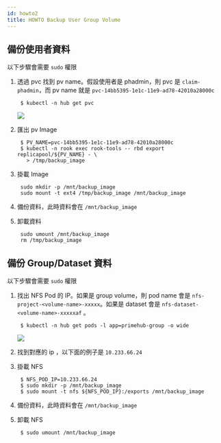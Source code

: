 ```yaml
---
id: howto2
title: HOWTO Backup User Group Volume 
---
```

## 備份使用者資料

以下步驟會需要 `sudo` 權限

1. 透過 pvc 找到 pv name。假設使用者是 phadmin，則 pvc 是 `claim-phadmin`，而 pv name 就是 `pvc-14bb5395-1e1c-11e9-ad78-42010a28000c`

        $ kubectl -n hub get pvc

    ![](/img/Untitled-a31474f5-0ef8-45c2-aaf6-d4d1966c18f7.png)

2. 匯出 pv Image

        $ PV_NAME=pvc-14bb5395-1e1c-11e9-ad78-42010a28000c
        $ kubectl -n rook exec rook-tools -- rbd export replicapool/${PV_NAME} - \
          > /tmp/backup_image

3. 掛載 Image

        sudo mkdir -p /mnt/backup_image
        sudo mount -t ext4 /tmp/backup_image /mnt/backup_image

4. 備份資料，此時資料會在 `/mnt/backup_image`
5. 卸載資料

        sudo umount /mnt/backup_image
        rm /tmp/backup_image

## 備份 Group/Dataset 資料

以下步驟會需要 `sudo` 權限

1. 找出 NFS Pod 的 IP。如果是 group volume，則 pod name 會是 `nfs-project-<volume-name>-xxxxx`。如果是 dataset 會是 `nfs-dataset-<volume-name>-xxxxxaf` 。

        $ kubectl -n hub get pods -l app=primehub-group -o wide

    ![](/img/Untitled-f2e2bc6f-47ae-43da-8251-8f3b6eae2812.png)

2. 找到對應的 ip ，以下面的例子是 `10.233.66.24`
3. 掛載 NFS

        $ NFS_POD_IP=10.233.66.24
        $ sudo mkdir -p /mnt/backup_image
        $ sudo mount -t nfs ${NFS_POD_IP}:/exports /mnt/backup_image

4. 備份資料，此時資料會在 `/mnt/backup_image`
5. 卸載 NFS

        $ sudo umount /mnt/backup_image